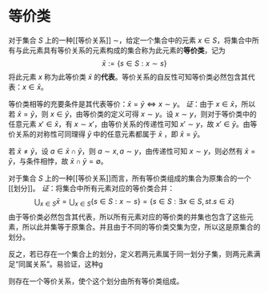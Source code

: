 # 等价类

对于集合 $S$ 上的一种[[等价关系]] $\sim$，给定一个集合中的元素 $x \in S$，将集合中所有与此元素具有等价关系的元素构成的集合称为此元素的**等价类**，记为
$$ \bar{x}:= \{ s \in S : x \sim s\} $$
将此元素 $x$ 称为此等价类 $\bar{x}$ 的**代表**。等价关系的自反性可知等价类必然包含其代表：$x \in \bar{x}$。

等价类相等的充要条件是其代表等价：$\bar{x} = \bar{y} \Longleftrightarrow x \sim y$。
*证*：由于 $x \in \bar{x}$，所以若 $\bar{x}=\bar{y}$，则 $x \in \bar{y}$，由等价类的定义可得 $x \sim y$。设 $x \sim y$，则对于等价类中的任意元素 $x' \in \bar{x}$，有 $x \sim x'$，由等价关系的传递性可知 $x' \sim y$，故 $x' \in \bar{y}$。由等价关系的对称性可同理得 $\bar{y}$ 中的任意元素都属于 $\bar{x}$ ，即 $\bar{x}=\bar{y}$。

若 $\bar{x} \neq \bar{y}$，设 $a \in \bar{x} \cap \bar{y}$，则 $a \sim x,a \sim y$，由传递性可知 $x \sim y$，则必然有 $\bar{x} = \bar{y}$，与条件相悖，故 $\bar{x} \cap \bar{y}=\emptyset$。

对于集合 $S$ 上的一种[[等价关系]]而言，所有等价类组成的集合为原集合的⼀个[[划分]]。
*证*：将集合中所有元素对应的等价类合并：
$$\bigcup_{x \in S} \bar{x}=\bigcup_{x \in S} \{ s \in S : x \sim s\}=\{ s \in S : \exists x \in S ,st. s \in \bar{x} \}$$
由于等价类必然包含其代表，所以所有元素对应的等价类的并集也包含了这些元素，所以此并集等于原集合。并且由于不同的等价类交集为空，所以这是原集合的划分。

反之，若已存在一个集合上的划分，定义若两元素属于同一划分子集，则两元素满足“同属关系”。易验证，这种g


则存在⼀个等价关系，使个这个划分由所有等价类组成。
